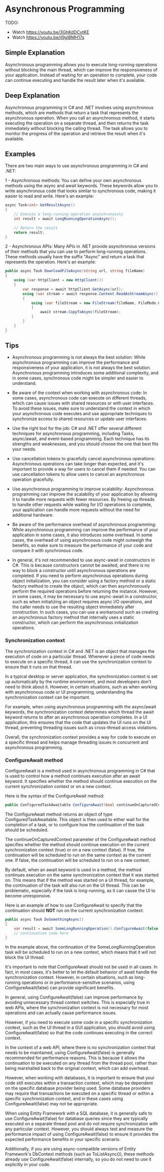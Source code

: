# Asynchronous Programming

TODO: 
- Watch https://youtu.be/3GhKdDCvtKE
- Watch https://youtu.be/il9gl8MH17s

## Simple Explanation

Asynchronous programming allows you to execute long-running operations without blocking the main thread, which can improve the responsiveness of your application. Instead of waiting for an operation to complete, your code can continue executing and handle the result later when it's available.

## Deep Explanation

Asynchronous programming in C# and .NET involves using asynchronous methods, which are methods that return a task that represents the asynchronous operation. When you call an asynchronous method, it starts executing the operation on a separate thread, and then returns the task immediately without blocking the calling thread. The task allows you to monitor the progress of the operation and retrieve the result when it's available.

## Examples
There are two main ways to use asynchronous programming in C# and .NET:

1 - Asynchronous methods: You can define your own asynchronous methods using the async and await keywords. These keywords allow you to write asynchronous code that looks similar to synchronous code, making it easier to read and write. Here's an example:

```C#
async Task<int> GetResultAsync()
{
    // Execute a long-running operation asynchronously
    int result = await LongRunningOperationAsync();
    
    // Return the result
    return result;
}
```

2 - Asynchronous APIs: Many APIs in .NET provide asynchronous versions of their methods that you can use to perform long-running operations. These methods usually have the suffix "Async" and return a task that represents the operation. Here's an example:

```C#
public async Task DownloadFileAsync(string url, string fileName)
{
    using (var httpClient = new HttpClient())
    {
        var response = await httpClient.GetAsync(url);
        using (var stream = await response.Content.ReadAsStreamAsync())
        {
            using (var fileStream = new FileStream(fileName, FileMode.Create))
            {
                await stream.CopyToAsync(fileStream);
            }
        }
    }
}
```

## Tips

- Asynchronous programming is not always the best solution: While asynchronous programming can improve the performance and responsiveness of your application, it is not always the best solution. Asynchronous programming introduces some additional complexity, and in some cases, synchronous code might be simpler and easier to understand.

- Be aware of the context when working with asynchronous code: In some cases, asynchronous code can execute on different threads, which can cause issues with shared resources or with user interfaces. To avoid these issues, make sure to understand the context in which your asynchronous code executes and use appropriate techniques to synchronize access to shared resources or update user interfaces.

- Use the right tool for the job: C# and .NET offer several different techniques for asynchronous programming, including Tasks, async/await, and event-based programming. Each technique has its strengths and weaknesses, and you should choose the one that best fits your needs.

- Use cancellation tokens to gracefully cancel asynchronous operations: Asynchronous operations can take longer than expected, and it's important to provide a way for users to cancel them if needed. You can use cancellation tokens to allow users to cancel an asynchronous operation gracefully.

- Use asynchronous programming to improve scalability: Asynchronous programming can improve the scalability of your application by allowing it to handle more requests with fewer resources. By freeing up threads to handle other requests while waiting for I/O operations to complete, your application can handle more requests without the need for additional hardware.

- Be aware of the performance overhead of asynchronous programming: While asynchronous programming can improve the performance of your application in some cases, it also introduces some overhead. In some cases, the overhead of using asynchronous code might outweigh the benefits, so make sure to measure the performance of your code and compare it with synchronous code.

- In general, it's not recommended to use async-await in constructors in C#. This is because constructors cannot be awaited, and there is no way to block a constructor until asynchronous operations are completed. If you need to perform asynchronous operations during object initialization, you can consider using a factory method or a static factory method to create the object, which can then asynchronously perform the required operations before returning the instance. However, in some cases, it may be necessary to use async-await in a constructor, such as when initializing an object requires async I/O operations, and the caller needs to use the resulting object immediately after construction. In such cases, you can use a workaround such as creating an asynchronous factory method that internally uses a static constructor, which can perform the asynchronous initialization operations.

### Synchronization context

The synchronization context in C# and .NET is an object that manages the execution of code on a particular thread. Whenever a piece of code needs to execute on a specific thread, it can use the synchronization context to ensure that it runs on that thread.

In a typical desktop or server application, the synchronization context is set up automatically by the runtime environment, and most developers don't need to think about it. However, in certain situations, such as when working with asynchronous code or UI programming, understanding the synchronization context can be important.

For example, when using asynchronous programming with the async/await keywords, the synchronization context determines which thread the await keyword returns to after an asynchronous operation completes. In a UI application, this ensures that the code that updates the UI runs on the UI thread, preventing threading issues such as cross-thread access violations.

Overall, the synchronization context provides a way for code to execute on a specific thread and helps manage threading issues in concurrent and asynchronous programming.

### ConfigureAwait method

ConfigureAwait is a method used in asynchronous programming in C# that is used to control how a method continues execution after an await keyword. It specifies whether the method should continue execution on the current synchronization context or on a new context.

Here is the syntax of the ConfigureAwait method:

```C#
public ConfiguredTaskAwaitable ConfigureAwait(bool continueOnCapturedContext);
```
The ConfigureAwait method returns an object of type ConfiguredTaskAwaitable. This object is then used to either wait for the completion of a task, or to configure how the continuation of the task should be scheduled.

The continueOnCapturedContext parameter of the ConfigureAwait method specifies whether the method should continue execution on the current synchronization context (true) or on a new context (false). If true, the continuation will be scheduled to run on the same context as the current one. If false, the continuation will be scheduled to run on a new context.

By default, when an await keyword is used in a method, the method continues execution on the same synchronization context that it was started on. This means that if the method was started on a UI thread, for example, the continuation of the task will also run on the UI thread. This can be problematic, especially if the task is long-running, as it can cause the UI to become unresponsive.

Here is an example of how to use ConfigureAwait to specify that the continuation should **NOT** run on the current synchronization context:

```C#
public async Task DoSomethingAsync()
{
    var result = await SomeLongRunningOperation().ConfigureAwait(false);
    // continuation code here
}
```
In the example above, the continuation of the SomeLongRunningOperation task will be scheduled to run on a new context, which means that it will not block the UI thread.

It's important to note that ConfigureAwait should not be used in all cases. In fact, in most cases, it's better to let the default behavior of await handle the synchronization context. However, in certain situations, such as long-running operations or in performance-sensitive scenarios, using ConfigureAwait(false) can provide significant benefits.

In general, using ConfigureAwait(false) can improve performance by avoiding unnecessary thread context switches. This is especially true in web APIs, where the synchronization context is not necessary for most operations and can actually cause performance issues.

However, if you need to execute some code in a specific synchronization context, such as the UI thread in a GUI application, you should avoid using ConfigureAwait(false) so that the code continues executing in the correct context.

In the context of a web API, where there is no synchronization context that needs to be maintained, using ConfigureAwait(false) is generally recommended for performance reasons. This is because it allows the continuation to be executed on any thread from the thread pool, rather than being marshalled back to the original context, which can add overhead.

However, when working with databases, it is important to ensure that your code still executes within a transaction context, which may be dependent on the specific database provider being used. Some database providers may require that transactions be executed on a specific thread or within a specific synchronization context, and in these cases using ConfigureAwait(false) may not be appropriate.

When using Entity Framework with a SQL database, it is generally safe to use ConfigureAwait(false) for database queries since they are typically executed on a separate thread pool and do not require synchronization with any particular context. However, you should always test and measure the performance impact of using ConfigureAwait(false) to ensure it provides the expected performance benefits in your specific scenario.

Additionally, if you are using async-compatible versions of Entity Framework's DbContext methods (such as ToListAsync()), these methods already use ConfigureAwait(false) internally, so you do not need to use it explicitly in your code.